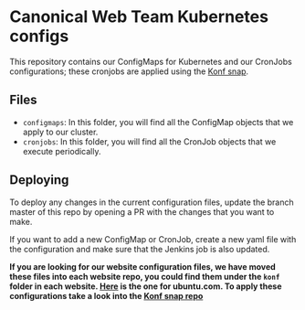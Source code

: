 # Canonical Web Team Kubernetes configs

This repository contains our ConfigMaps for Kubernetes and our CronJobs configurations; these cronjobs are applied using the [Konf snap](https://github.com/canonical-web-and-design/konf).

## Files

- `configmaps`: In this folder, you will find all the ConfigMap objects that we apply to our cluster.
- `cronjobs`: In this folder, you will find all the CronJob objects that we execute periodically.

## Deploying

To deploy any changes in the current configuration files, update the branch master of this repo by opening a PR with the changes that you want to make.

If you want to add a new ConfigMap or CronJob, create a new yaml file with the configuration and make sure that the Jenkins job is also updated.

**If you are looking for our website configuration files, we have moved these files into each website repo, you could find them under the `konf` folder in each website. [Here](https://github.com/canonical-web-and-design/ubuntu.com/tree/master/konf) is the one for ubuntu.com. To apply these configurations take a look into the [Konf snap repo](https://github.com/canonical-web-and-design/konf)**
